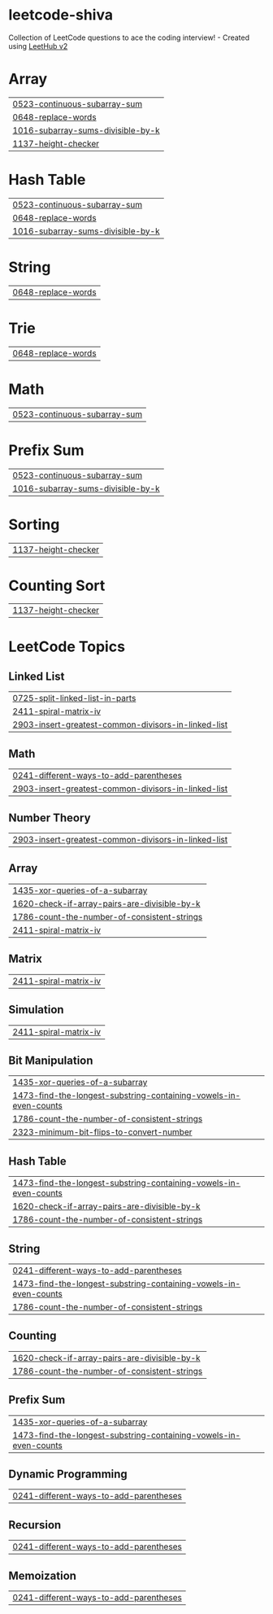 # leetcode-shiva
Collection of LeetCode questions to ace the coding interview! - Created using [LeetHub v2](https://github.com/arunbhardwaj/LeetHub-2.0)


# Array
|  |
| ------- |
| [0523-continuous-subarray-sum](https://github.com/shiva2206/leetcode-shiva/tree/master/0523-continuous-subarray-sum) |
| [0648-replace-words](https://github.com/shiva2206/leetcode-shiva/tree/master/0648-replace-words) |
| [1016-subarray-sums-divisible-by-k](https://github.com/shiva2206/leetcode-shiva/tree/master/1016-subarray-sums-divisible-by-k) |
| [1137-height-checker](https://github.com/shiva2206/leetcode-shiva/tree/master/1137-height-checker) |
# Hash Table
|  |
| ------- |
| [0523-continuous-subarray-sum](https://github.com/shiva2206/leetcode-shiva/tree/master/0523-continuous-subarray-sum) |
| [0648-replace-words](https://github.com/shiva2206/leetcode-shiva/tree/master/0648-replace-words) |
| [1016-subarray-sums-divisible-by-k](https://github.com/shiva2206/leetcode-shiva/tree/master/1016-subarray-sums-divisible-by-k) |
# String
|  |
| ------- |
| [0648-replace-words](https://github.com/shiva2206/leetcode-shiva/tree/master/0648-replace-words) |
# Trie
|  |
| ------- |
| [0648-replace-words](https://github.com/shiva2206/leetcode-shiva/tree/master/0648-replace-words) |
# Math
|  |
| ------- |
| [0523-continuous-subarray-sum](https://github.com/shiva2206/leetcode-shiva/tree/master/0523-continuous-subarray-sum) |
# Prefix Sum
|  |
| ------- |
| [0523-continuous-subarray-sum](https://github.com/shiva2206/leetcode-shiva/tree/master/0523-continuous-subarray-sum) |
| [1016-subarray-sums-divisible-by-k](https://github.com/shiva2206/leetcode-shiva/tree/master/1016-subarray-sums-divisible-by-k) |
# Sorting
|  |
| ------- |
| [1137-height-checker](https://github.com/shiva2206/leetcode-shiva/tree/master/1137-height-checker) |
# Counting Sort
|  |
| ------- |
| [1137-height-checker](https://github.com/shiva2206/leetcode-shiva/tree/master/1137-height-checker) |
<!---LeetCode Topics Start-->
# LeetCode Topics
## Linked List
|  |
| ------- |
| [0725-split-linked-list-in-parts](https://github.com/shiva2206/leetcode-shiva/tree/master/0725-split-linked-list-in-parts) |
| [2411-spiral-matrix-iv](https://github.com/shiva2206/leetcode-shiva/tree/master/2411-spiral-matrix-iv) |
| [2903-insert-greatest-common-divisors-in-linked-list](https://github.com/shiva2206/leetcode-shiva/tree/master/2903-insert-greatest-common-divisors-in-linked-list) |
## Math
|  |
| ------- |
| [0241-different-ways-to-add-parentheses](https://github.com/shiva2206/leetcode-shiva/tree/master/0241-different-ways-to-add-parentheses) |
| [2903-insert-greatest-common-divisors-in-linked-list](https://github.com/shiva2206/leetcode-shiva/tree/master/2903-insert-greatest-common-divisors-in-linked-list) |
## Number Theory
|  |
| ------- |
| [2903-insert-greatest-common-divisors-in-linked-list](https://github.com/shiva2206/leetcode-shiva/tree/master/2903-insert-greatest-common-divisors-in-linked-list) |
## Array
|  |
| ------- |
| [1435-xor-queries-of-a-subarray](https://github.com/shiva2206/leetcode-shiva/tree/master/1435-xor-queries-of-a-subarray) |
| [1620-check-if-array-pairs-are-divisible-by-k](https://github.com/shiva2206/leetcode-shiva/tree/master/1620-check-if-array-pairs-are-divisible-by-k) |
| [1786-count-the-number-of-consistent-strings](https://github.com/shiva2206/leetcode-shiva/tree/master/1786-count-the-number-of-consistent-strings) |
| [2411-spiral-matrix-iv](https://github.com/shiva2206/leetcode-shiva/tree/master/2411-spiral-matrix-iv) |
## Matrix
|  |
| ------- |
| [2411-spiral-matrix-iv](https://github.com/shiva2206/leetcode-shiva/tree/master/2411-spiral-matrix-iv) |
## Simulation
|  |
| ------- |
| [2411-spiral-matrix-iv](https://github.com/shiva2206/leetcode-shiva/tree/master/2411-spiral-matrix-iv) |
## Bit Manipulation
|  |
| ------- |
| [1435-xor-queries-of-a-subarray](https://github.com/shiva2206/leetcode-shiva/tree/master/1435-xor-queries-of-a-subarray) |
| [1473-find-the-longest-substring-containing-vowels-in-even-counts](https://github.com/shiva2206/leetcode-shiva/tree/master/1473-find-the-longest-substring-containing-vowels-in-even-counts) |
| [1786-count-the-number-of-consistent-strings](https://github.com/shiva2206/leetcode-shiva/tree/master/1786-count-the-number-of-consistent-strings) |
| [2323-minimum-bit-flips-to-convert-number](https://github.com/shiva2206/leetcode-shiva/tree/master/2323-minimum-bit-flips-to-convert-number) |
## Hash Table
|  |
| ------- |
| [1473-find-the-longest-substring-containing-vowels-in-even-counts](https://github.com/shiva2206/leetcode-shiva/tree/master/1473-find-the-longest-substring-containing-vowels-in-even-counts) |
| [1620-check-if-array-pairs-are-divisible-by-k](https://github.com/shiva2206/leetcode-shiva/tree/master/1620-check-if-array-pairs-are-divisible-by-k) |
| [1786-count-the-number-of-consistent-strings](https://github.com/shiva2206/leetcode-shiva/tree/master/1786-count-the-number-of-consistent-strings) |
## String
|  |
| ------- |
| [0241-different-ways-to-add-parentheses](https://github.com/shiva2206/leetcode-shiva/tree/master/0241-different-ways-to-add-parentheses) |
| [1473-find-the-longest-substring-containing-vowels-in-even-counts](https://github.com/shiva2206/leetcode-shiva/tree/master/1473-find-the-longest-substring-containing-vowels-in-even-counts) |
| [1786-count-the-number-of-consistent-strings](https://github.com/shiva2206/leetcode-shiva/tree/master/1786-count-the-number-of-consistent-strings) |
## Counting
|  |
| ------- |
| [1620-check-if-array-pairs-are-divisible-by-k](https://github.com/shiva2206/leetcode-shiva/tree/master/1620-check-if-array-pairs-are-divisible-by-k) |
| [1786-count-the-number-of-consistent-strings](https://github.com/shiva2206/leetcode-shiva/tree/master/1786-count-the-number-of-consistent-strings) |
## Prefix Sum
|  |
| ------- |
| [1435-xor-queries-of-a-subarray](https://github.com/shiva2206/leetcode-shiva/tree/master/1435-xor-queries-of-a-subarray) |
| [1473-find-the-longest-substring-containing-vowels-in-even-counts](https://github.com/shiva2206/leetcode-shiva/tree/master/1473-find-the-longest-substring-containing-vowels-in-even-counts) |
## Dynamic Programming
|  |
| ------- |
| [0241-different-ways-to-add-parentheses](https://github.com/shiva2206/leetcode-shiva/tree/master/0241-different-ways-to-add-parentheses) |
## Recursion
|  |
| ------- |
| [0241-different-ways-to-add-parentheses](https://github.com/shiva2206/leetcode-shiva/tree/master/0241-different-ways-to-add-parentheses) |
## Memoization
|  |
| ------- |
| [0241-different-ways-to-add-parentheses](https://github.com/shiva2206/leetcode-shiva/tree/master/0241-different-ways-to-add-parentheses) |
<!---LeetCode Topics End-->